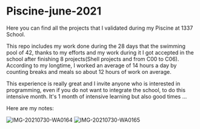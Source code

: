 # Piscine-june-2021
Here you can find all the projects that I validated during my Piscine at 1337 School.

This repo includes my work done during the 28 days that the swimming pool of 42, thanks to my efforts and my work during it I got accepted in the school after finishing 8 projects(Shell projects and from C00 to C06). According to my longtime, I worked an average of 14 hours a day by counting breaks and meals so about 12 hours of work on average.

This experience is really great and I invite anyone who is interested in programming, even if you do not want to integrate the school, to do this intensive month. It's 1 month of intensive learning but also good times ...

Here are my notes:

![IMG-20210730-WA0164](https://user-images.githubusercontent.com/76871172/127680314-8269fd77-bb41-4440-839f-ef6ed005a153.jpg)
![IMG-20210730-WA0165](https://user-images.githubusercontent.com/76871172/127680317-015b2883-6c3a-4c74-a335-516e47d935c9.jpg)
